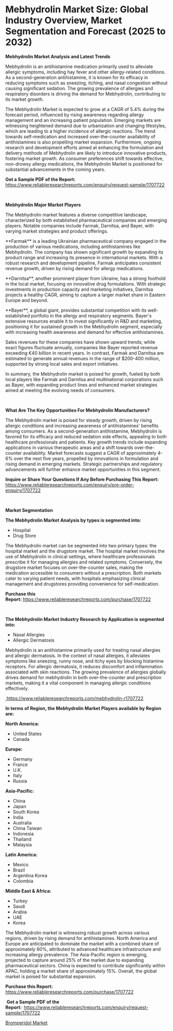<p><h1>Mebhydrolin Market Size: Global Industry Overview, Market Segmentation and Forecast (2025 to 2032)</h1></p><p><strong>Mebhydrolin Market Analysis and Latest Trends</strong></p>
<p><p>Mebhydrolin is an antihistamine medication primarily used to alleviate allergic symptoms, including hay fever and other allergy-related conditions. As a second-generation antihistamine, it is known for its efficacy in reducing symptoms such as sneezing, itching, and nasal congestion without causing significant sedation. The growing prevalence of allergies and respiratory disorders is driving the demand for Mebhydrolin, contributing to its market growth.</p><p>The Mebhydrolin Market is expected to grow at a CAGR of 5.4% during the forecast period, influenced by rising awareness regarding allergy management and an increasing patient population. Emerging markets are witnessing heightened demand due to urbanization and changing lifestyles, which are leading to a higher incidence of allergic reactions. The trend towards self-medication and increased over-the-counter availability of antihistamines is also propelling market expansion. Furthermore, ongoing research and development efforts aimed at enhancing the formulation and delivery methods of Mebhydrolin are likely to introduce innovative products, fostering market growth. As consumer preferences shift towards effective, non-drowsy allergy medications, the Mebhydrolin Market is positioned for substantial advancements in the coming years.</p></p>
<p><strong>Get a Sample PDF of the Report:&nbsp;</strong> <a href="https://www.reliableresearchreports.com/enquiry/request-sample/1707722?utm_campaign=3028&utm_medium=2&utm_source=Github&utm_content=ia&utm_term=08032025&utm_id=mebhydrolin">https://www.reliableresearchreports.com/enquiry/request-sample/1707722</a></p>
<p>&nbsp;</p>
<p><strong>Mebhydrolin Major Market Players</strong></p>
<p><p>The Mebhydrolin market features a diverse competitive landscape, characterized by both established pharmaceutical companies and emerging players. Notable companies include Farmak, Darnitsa, and Bayer, with varying market strategies and product offerings.</p><p>**Farmak** is a leading Ukrainian pharmaceutical company engaged in the production of various medications, including antihistamines like Mebhydrolin. The company has shown significant growth by expanding its product range and increasing its presence in international markets. With a robust research and development pipeline, Farmak anticipates consistent revenue growth, driven by rising demand for allergy medications.</p><p>**Darnitsa**, another prominent player from Ukraine, has a strong foothold in the local market, focusing on innovative drug formulations. With strategic investments in production capacity and marketing initiatives, Darnitsa projects a healthy CAGR, aiming to capture a larger market share in Eastern Europe and beyond.</p><p>**Bayer**, a global giant, provides substantial competition with its well-established portfolio in the allergy and respiratory segments. Bayer's extensive resources enable it to invest significantly in R&D and marketing, positioning it for sustained growth in the Mebhydrolin segment, especially with increasing health awareness and demand for effective antihistamines.</p><p>Sales revenues for these companies have shown upward trends; while exact figures fluctuate annually, companies like Bayer reported revenue exceeding €40 billion in recent years. In contrast, Farmak and Darnitsa are estimated to generate annual revenues in the range of $200-400 million, supported by strong local sales and export initiatives.</p><p>In summary, the Mebhydrolin market is poised for growth, fueled by both local players like Farmak and Darnitsa and multinational corporations such as Bayer, with expanding product lines and enhanced market strategies aimed at meeting the evolving needs of consumers.</p></p>
<p>&nbsp;</p>
<p><strong>What Are The Key Opportunities For Mebhydrolin Manufacturers?</strong></p>
<p><p>The Mebhydrolin market is poised for steady growth, driven by rising allergic conditions and increasing awareness of antihistamines' benefits among consumers. As a second-generation antihistamine, Mebhydrolin is favored for its efficacy and reduced sedation side effects, appealing to both healthcare professionals and patients. Key growth trends include expanding applications in various therapeutic areas and a shift towards over-the-counter availability. Market forecasts suggest a CAGR of approximately 4-6% over the next five years, propelled by innovations in formulation and rising demand in emerging markets. Strategic partnerships and regulatory advancements will further enhance market opportunities in this segment.</p></p>
<p><strong>Inquire or Share Your Questions If Any Before Purchasing This Report:</strong> <a href="https://www.reliableresearchreports.com/enquiry/pre-order-enquiry/1707722?utm_campaign=3028&utm_medium=2&utm_source=Github&utm_content=ia&utm_term=08032025&utm_id=mebhydrolin">https://www.reliableresearchreports.com/enquiry/pre-order-enquiry/1707722</a></p>
<p>&nbsp;</p>
<p><strong>Market Segmentation</strong></p>
<p><strong>The Mebhydrolin Market Analysis by types is segmented into:</strong></p>
<p><ul><li>Hospital</li><li>Drug Store</li></ul></p>
<p><p>The Mebhydrolin market can be segmented into two primary types: the hospital market and the drugstore market. The hospital market involves the use of Mebhydrolin in clinical settings, where healthcare professionals prescribe it for managing allergies and related symptoms. Conversely, the drugstore market focuses on over-the-counter sales, making the medication accessible to consumers without a prescription. Both markets cater to varying patient needs, with hospitals emphasizing clinical management and drugstores providing convenience for self-medication.</p></p>
<p><strong>Purchase this Report:&nbsp;</strong><a href="https://www.reliableresearchreports.com/purchase/1707722?utm_campaign=3028&utm_medium=2&utm_source=Github&utm_content=ia&utm_term=08032025&utm_id=mebhydrolin">https://www.reliableresearchreports.com/purchase/1707722</a></p>
<p>&nbsp;</p>
<p><strong>The Mebhydrolin Market Industry Research by Application is segmented into:</strong></p>
<p><ul><li>Nasal Allergies</li><li>Allergic Dermatosis</li></ul></p>
<p><p>Mebhydrolin is an antihistamine primarily used for treating nasal allergies and allergic dermatosis. In the context of nasal allergies, it alleviates symptoms like sneezing, runny nose, and itchy eyes by blocking histamine receptors. For allergic dermatosis, it reduces discomfort and inflammation associated with skin reactions. The growing prevalence of allergies globally drives demand for mebhydrolin in both over-the-counter and prescription markets, making it a vital component in managing allergic conditions effectively.</p></p>
<p><a href="https://www.reliableresearchreports.com/mebhydrolin-r1707722?utm_campaign=3028&utm_medium=2&utm_source=Github&utm_content=ia&utm_term=08032025&utm_id=mebhydrolin">&nbsp;https://www.reliableresearchreports.com/mebhydrolin-r1707722</a></p>
<p><strong>In terms of Region, the Mebhydrolin Market Players available by Region are:</strong></p>
<p>
    <p> <strong> North America: </strong>
        <ul>
            <li>United States</li>
            <li>Canada</li>
        </ul>
        </p> 
    <p> <strong> Europe: </strong>
        <ul>
            <li>Germany</li>
            <li>France</li>
            <li>U.K.</li>
            <li>Italy</li>
            <li>Russia</li>
        </ul>
        </p> 
    <p> <strong> Asia-Pacific: </strong>
        <ul>
            <li>China</li>
            <li>Japan</li>
            <li>South Korea</li>
            <li>India</li>
            <li>Australia</li>
            <li>China Taiwan</li>
            <li>Indonesia</li>
            <li>Thailand</li>
            <li>Malaysia</li>
        </ul>
        </p> 
    <p> <strong> Latin America: </strong>
        <ul>
            <li>Mexico</li>
            <li>Brazil</li>
            <li>Argentina Korea</li>
            <li>Colombia</li>
        </ul>
        </p> 
    <p> <strong> Middle East & Africa: </strong>
        <ul>
            <li>Turkey</li>
            <li>Saudi</li>
            <li>Arabia</li>
            <li>UAE</li>
            <li>Korea</li>
        </ul>
    </p>
    </p>
<p><p>The Mebhydrolin market is witnessing robust growth across various regions, driven by rising demand for antihistamines. North America and Europe are anticipated to dominate the market with a combined share of approximately 60%, attributed to advanced healthcare infrastructure and increasing allergy prevalence. The Asia-Pacific region is emerging, projected to capture around 25% of the market due to expanding pharmaceutical sectors. China is expected to contribute significantly within APAC, holding a market share of approximately 15%. Overall, the global market is poised for substantial expansion.</p></p>
<p><strong>Purchase this Report: </strong><a href="https://www.reliableresearchreports.com/purchase/1707722?utm_campaign=3028&utm_medium=2&utm_source=Github&utm_content=ia&utm_term=08032025&utm_id=mebhydrolin">https://www.reliableresearchreports.com/purchase/1707722</a></p>
<p>&nbsp;<strong>Get a Sample PDF of the Report:&nbsp;&nbsp;</strong><a href="https://www.reliableresearchreports.com/enquiry/request-sample/1707722?utm_campaign=3028&utm_medium=2&utm_source=Github&utm_content=ia&utm_term=08032025&utm_id=mebhydrolin">https://www.reliableresearchreports.com/enquiry/request-sample/1707722</a></p>
<p><strong></strong></p>
<p><p><a href="https://github.com/deyniphytic/Market-Research-Report-List-1/blob/main/bromperidol-market.md?utm_campaign=3028&utm_medium=2&utm_source=Github&utm_content=ia&utm_term=08032025&utm_id=mebhydrolin">Bromperidol Market</a></p></p>